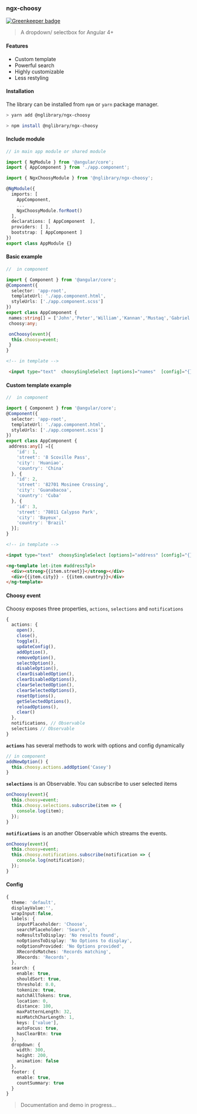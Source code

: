 ### ngx-choosy

[![Greenkeeper badge](https://badges.greenkeeper.io/nglibrary/ngx-choosy.svg)](https://greenkeeper.io/)

> A dropdown/ selectbox for Angular 4+

#### Features
* Custom template
* Powerful search 
* Highly customizable
* Less restyling
#### Installation
The library can be installed from `npm` or `yarn` package manager.

```bash
> yarn add @nglibrary/ngx-choosy
```

```bash
> npm install @nglibrary/ngx-choosy
```
#### Include module
```ts
// in main app module or shared module

import { NgModule } from '@angular/core';
import { AppComponent } from './app.component';

import { NgxChoosyModule } from '@nglibrary/ngx-choosy'; 

@NgModule({
  imports: [
    AppComponent,
    ...
    NgxChoosyModule.forRoot()
  ],
  declarations: [ AppComponent  ],
  providers: [ ],
  bootstrap: [ AppComponent ]
})
export class AppModule {}
```
#### Basic example
```ts
//  in component

import { Component } from '@angular/core';
@Component({
  selector: 'app-root',
  templateUrl: './app.component.html',
  styleUrls: ['./app.component.scss']
})
export class AppComponent {
 names:string[] = ['John','Peter','William','Kannan','Mustaq','Gabriel','Bunny','James'];
 choosy:any;

 onChoosy(event){
  this.choosy=event;
 }
}
```

```html
<!-- in template -->

 <input type="text"  choosySingleSelect [options]="names"  [config]="{}" (isOpen)="isDropdownOpened=$event" (choosy)="onChoosy($event)" />
```

#### Custom template example
```ts
//  in component

import { Component } from '@angular/core';
@Component({
  selector: 'app-root',
  templateUrl: './app.component.html',
  styleUrls: ['./app.component.scss']
})
export class AppComponent {
 address:any[] =[{
    'id': 1,
    'street': '8 Scoville Pass',
    'city': 'Huaniao',
    'country': 'China'
  }, {
    'id': 2,
    'street': '82701 Mosinee Crossing',
    'city': 'Guanabacoa',
    'country': 'Cuba'
  }, {
    'id': 3,
    'street': '78011 Calypso Park',
    'city': 'Bayeux',
    'country': 'Brazil'
  }];
}
```

```html
<!-- in template -->

<input type="text"  choosySingleSelect [options]="address" [config]="{}" [template]="addressTpl" />

<ng-template let-item #addressTpl>
  <div><strong>{{item.street}}</strong></div>
  <div>{{item.city}} - {{item.country}}</div>
</ng-template>
```
#### Choosy event
Choosy exposes three properties, `actions`, `selections` and `notifications`
```ts
{
  actions: {
    open(),
    close(),
    toggle(),
    updateConfig(),
    addOption(),
    removeOption(),
    selectOption(),
    disableOption(),
    clearDisabledOption(),
    clearDisabledOptions(),
    clearSelectedOption(),
    clearSelectedOptions(),
    resetOptions(),
    getSelectedOptions(),
    reloadOptions(),
    clear()
  },
  notifications, // Observable
  selections // Observable
}
```
**`actions`** has several methods to work with options and config dynamically
```ts
// in component
addNewOption() {
  this.choosy.actions.addOption('Casey')
}
```
**`selections`** is an Observable. You can subscribe to user selected items
```ts
onChoosy(event){
  this.choosy=event;
  this.choosy.selections.subscribe(item => {
    console.log(item);
  });
}
```
**`notifications`**  is an another Observable which streams the events.
```ts
onChoosy(event){
  this.choosy=event;
  this.choosy.notifications.subscribe(notification => {
    console.log(notification);
  });
}
```
#### Config
```ts
{
  theme: 'default',
  displayValue:'',
  wrapInput:false,
  labels: {
    inputPlaceholder: 'Choose',
    searchPlaceholder: 'Search',
    noResultsToDisplay: 'No results found',
    noOptionsToDisplay: 'No Options to display',
    noOptionsProvided: 'No Options provided',
    XRecordsMatches: 'Records matching',
    XRecords: 'Records',
  },
  search: {
    enable: true,
    shouldSort: true,
    threshold: 0.0,
    tokenize: true,
    matchAllTokens: true,
    location: 0,
    distance: 100,
    maxPatternLength: 32,
    minMatchCharLength: 1,
    keys: ['value'],
    autoFocus: true,
    hasClearBtn: true
  },
  dropdown: {
    width: 300,
    height: 200,
    animation: false
  },
  footer: {
    enable: true,
    countSummary: true
  }
}
```

> Documentation and demo in progress...
